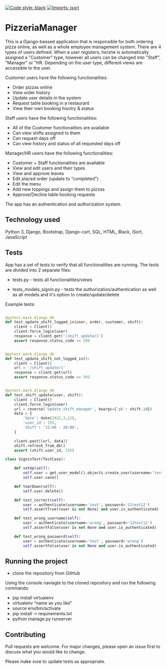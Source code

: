[![Code style: black](https://img.shields.io/badge/code%20style-black-000000.svg)](https://github.com/psf/black)
[![Imports: isort](https://img.shields.io/badge/%20imports-isort-%231674b1?style=flat&labelColor=ef8336)](https://pycqa.github.io/isort/)
# PizzeriaManager

This is a Django-bassed application that is responsible for both ordering pizza online, as well as a whole employee management system. There are 4 types of users defined. When a user registers, he/she is automatically assigned a "Customer" type, however all users can be changed into "Staff", "Manager" or "HR. Depending on the user type, different views are accessible to the user.

Customer users have the following functionalities:
* Order pizzas online
* View order history
* Update user details in the system
* Request table booking in a restaurant
* View their own booking hisotry & status

Staff users have the following functionalities:
* All of the Customer functionalities are available
* Can view shifts assigned to them
* Can request days off
* Can view history and status of all requested days off

Manager/HR users have the following functionalities:
* Customer + Staff functionalities are available
* View and edit users and their types
* View and approve leaves
* Edit placed order (update to "completed")
* Edit the menu
* Add new toppings and assign them to pizzas
* Approve/Decline table booking requests

The app has an authentication and authorization system.


## Technology used

Python 3, Django, Bootstrap, Django-cart, SQL, HTML, Black, iSort, JavaScript

## Tests

App has a set of tests to verify that all functionalities are running. The tests are divided into 2 separate files:
* tests.py - tests all functionalities/views

* tests_models_signin.py - tests the authorization/authentication as well as all models and it's option to create/update/delete

Example tests:
```python

@pytest.mark.django_db
def test_update_shift_logged_in(user, order, customer, shift):
    client = Client()
    client.force_login(user)
    response = client.get('/shift_update/1')
    assert response.status_code == 200


@pytest.mark.django_db
def test_update_shift_not_logged_in():
    client = Client()
    url = '/shift_update/1'
    response = client.get(url)
    assert response.status_code == 302


@pytest.mark.django_db
def test_shift_update(user, shift):
    client = Client()
    client.force_login(user)
    url = reverse('update_shift_manager', kwargs={'pk': shift.id})
    data = {
        'date': date(2022,3,12),
        'user_id': 155,
        'shift': '12:00 - 20:00',
    }

    client.post((url, data))
    shift.refresh_from_db()
    assert (shift.user_id, 155)
```
```python
class SigninTest(TestCase):

    def setUp(self):
        self.user = get_user_model().objects.create_user(username='test', password='12test12', email='test@example.com')
        self.user.save()

    def tearDown(self):
        self.user.delete()

    def test_correct(self):
        user = authenticate(username='test', password='12test12')
        self.assertTrue((user is not None) and user.is_authenticated)

    def test_wrong_username(self):
        user = authenticate(username='wrong', password='12test12')
        self.assertFalse(user is not None and user.is_authenticated)

    def test_wrong_password(self):
        user = authenticate(username='test', password='wrong')
        self.assertFalse(user is not None and user.is_authenticated)
```
## Running the project

* clone the repository from GitHub

Using the console naviagte to the cloned repository and run the following commands:

* pip install virtualenv
* virtualenv “name as you like”
* source env/bin/activate
* pip install -r requirements.txt
* python manage.py runserver

## Contributing
Pull requests are welcome. For major changes, please open an issue first to discuss what you would like to change.

Please make sure to update tests as appropriate.
